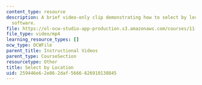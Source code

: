 ```yaml
---
content_type: resource
description: A brief video-only clip demonstrating how to select by location in ArcGIS
  software.
file: https://ol-ocw-studio-app-production.s3.amazonaws.com/courses/11-205-introduction-to-spatial-analysis-fall-2019/259446e62e862daf5666626910138845_MIT11_205F19_select_by_location.mp4
file_type: video/mp4
learning_resource_types: []
ocw_type: OCWFile
parent_title: Instructional Videos
parent_type: CourseSection
resourcetype: Other
title: Select by Location
uid: 259446e6-2e86-2daf-5666-626910138845
---
```

